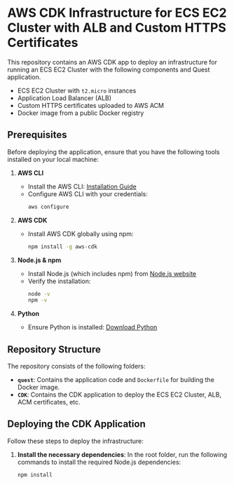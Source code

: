 # AWS CDK Infrastructure for ECS EC2 Cluster with ALB and Custom HTTPS Certificates

This repository contains an AWS CDK app to deploy an infrastructure for running an ECS EC2 Cluster with the following components and Quest application.
- ECS EC2 Cluster with `t2.micro` instances
- Application Load Balancer (ALB)
- Custom HTTPS certificates uploaded to AWS ACM
- Docker image from a public Docker registry


## Prerequisites

Before deploying the application, ensure that you have the following tools installed on your local machine:

1. **AWS CLI**
   - Install the AWS CLI: [Installation Guide](https://docs.aws.amazon.com/cli/latest/userguide/getting-started-install.html)
   - Configure AWS CLI with your credentials: 
     ```bash
     aws configure
     ```

2. **AWS CDK**
   - Install AWS CDK globally using npm:
     ```bash
     npm install -g aws-cdk
     ```

3. **Node.js & npm**
   - Install Node.js (which includes npm) from [Node.js website](https://nodejs.org/)
   - Verify the installation:
     ```bash
     node -v
     npm -v
     ```

4. **Python**
   - Ensure Python is installed: [Download Python](https://www.python.org/downloads/)

## Repository Structure

The repository consists of the following folders:
- **`quest`**: Contains the application code and `Dockerfile` for building the Docker image.
- **`CDK`**: Contains the CDK application to deploy the ECS EC2 Cluster, ALB, ACM certificates, etc.

## Deploying the CDK Application

Follow these steps to deploy the infrastructure:

1. **Install the necessary dependencies**:
   In the root folder, run the following commands to install the required Node.js dependencies:
   ```bash
   npm install
